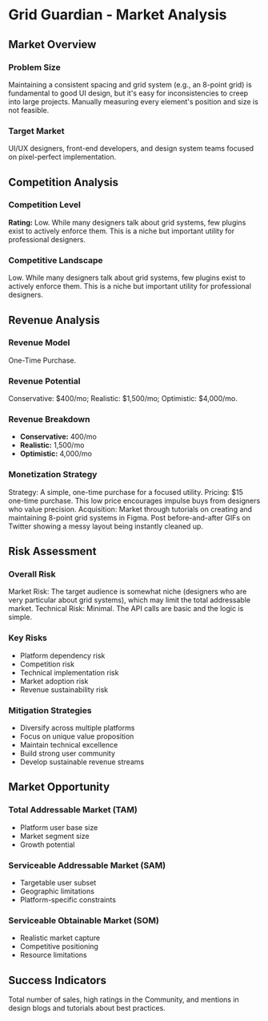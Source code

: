 # Grid Guardian - Market Analysis

## Market Overview

### Problem Size
Maintaining a consistent spacing and grid system (e.g., an 8-point grid) is fundamental to good UI design, but it's easy for inconsistencies to creep into large projects. Manually measuring every element's position and size is not feasible.

### Target Market
UI/UX designers, front-end developers, and design system teams focused on pixel-perfect implementation.

## Competition Analysis

### Competition Level
**Rating:** Low. While many designers talk about grid systems, few plugins exist to actively enforce them. This is a niche but important utility for professional designers.

### Competitive Landscape
Low. While many designers talk about grid systems, few plugins exist to actively enforce them. This is a niche but important utility for professional designers.

## Revenue Analysis

### Revenue Model
One-Time Purchase.

### Revenue Potential
Conservative: $400/mo; Realistic: $1,500/mo; Optimistic: $4,000/mo.

### Revenue Breakdown
- **Conservative:** 400/mo
- **Realistic:** 1,500/mo
- **Optimistic:** 4,000/mo

### Monetization Strategy
Strategy: A simple, one-time purchase for a focused utility. Pricing: $15 one-time purchase. This low price encourages impulse buys from designers who value precision. Acquisition: Market through tutorials on creating and maintaining 8-point grid systems in Figma. Post before-and-after GIFs on Twitter showing a messy layout being instantly cleaned up.

## Risk Assessment

### Overall Risk
Market Risk: The target audience is somewhat niche (designers who are very particular about grid systems), which may limit the total addressable market. Technical Risk: Minimal. The API calls are basic and the logic is simple.

### Key Risks
- Platform dependency risk
- Competition risk
- Technical implementation risk
- Market adoption risk
- Revenue sustainability risk

### Mitigation Strategies
- Diversify across multiple platforms
- Focus on unique value proposition
- Maintain technical excellence
- Build strong user community
- Develop sustainable revenue streams

## Market Opportunity

### Total Addressable Market (TAM)
- Platform user base size
- Market segment size
- Growth potential

### Serviceable Addressable Market (SAM)
- Targetable user subset
- Geographic limitations
- Platform-specific constraints

### Serviceable Obtainable Market (SOM)
- Realistic market capture
- Competitive positioning
- Resource limitations

## Success Indicators
Total number of sales, high ratings in the Community, and mentions in design blogs and tutorials about best practices.
